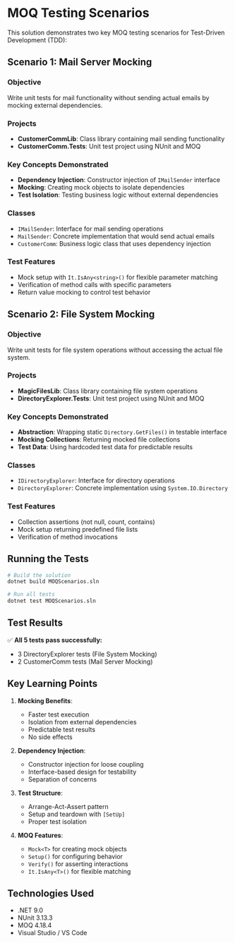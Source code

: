 # MOQ Testing Scenarios

This solution demonstrates two key MOQ testing scenarios for Test-Driven Development (TDD):

## Scenario 1: Mail Server Mocking

### Objective
Write unit tests for mail functionality without sending actual emails by mocking external dependencies.

### Projects
- **CustomerCommLib**: Class library containing mail sending functionality
- **CustomerComm.Tests**: Unit test project using NUnit and MOQ

### Key Concepts Demonstrated
- **Dependency Injection**: Constructor injection of `IMailSender` interface
- **Mocking**: Creating mock objects to isolate dependencies
- **Test Isolation**: Testing business logic without external dependencies

### Classes
- `IMailSender`: Interface for mail sending operations
- `MailSender`: Concrete implementation that would send actual emails
- `CustomerComm`: Business logic class that uses dependency injection

### Test Features
- Mock setup with `It.IsAny<string>()` for flexible parameter matching
- Verification of method calls with specific parameters
- Return value mocking to control test behavior

## Scenario 2: File System Mocking

### Objective
Write unit tests for file system operations without accessing the actual file system.

### Projects
- **MagicFilesLib**: Class library containing file system operations
- **DirectoryExplorer.Tests**: Unit test project using NUnit and MOQ

### Key Concepts Demonstrated
- **Abstraction**: Wrapping static `Directory.GetFiles()` in testable interface
- **Mocking Collections**: Returning mocked file collections
- **Test Data**: Using hardcoded test data for predictable results

### Classes
- `IDirectoryExplorer`: Interface for directory operations
- `DirectoryExplorer`: Concrete implementation using `System.IO.Directory`

### Test Features
- Collection assertions (not null, count, contains)
- Mock setup returning predefined file lists
- Verification of method invocations

## Running the Tests

```bash
# Build the solution
dotnet build MOQScenarios.sln

# Run all tests
dotnet test MOQScenarios.sln
```

## Test Results

✅ **All 5 tests pass successfully:**
- 3 DirectoryExplorer tests (File System Mocking)
- 2 CustomerComm tests (Mail Server Mocking)

## Key Learning Points

1. **Mocking Benefits**:
   - Faster test execution
   - Isolation from external dependencies
   - Predictable test results
   - No side effects

2. **Dependency Injection**:
   - Constructor injection for loose coupling
   - Interface-based design for testability
   - Separation of concerns

3. **Test Structure**:
   - Arrange-Act-Assert pattern
   - Setup and teardown with `[SetUp]`
   - Proper test isolation

4. **MOQ Features**:
   - `Mock<T>` for creating mock objects
   - `Setup()` for configuring behavior
   - `Verify()` for asserting interactions
   - `It.IsAny<T>()` for flexible matching

## Technologies Used
- .NET 9.0
- NUnit 3.13.3
- MOQ 4.18.4
- Visual Studio / VS Code
